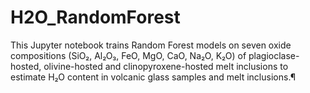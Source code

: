 # H2O_RandomForest
This Jupyter notebook trains Random Forest models on seven oxide compositions (SiO₂, Al₂O₃, FeO, MgO, CaO, Na₂O, K₂O) of plagioclase-hosted, olivine-hosted and clinopyroxene-hosted melt inclusions to estimate H₂O content in volcanic glass samples and melt inclusions.¶
